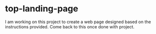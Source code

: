 # top-landing-page
I am working on this project to create a web page designed based on the instructions provided. 
Come back to this once done with project. 
